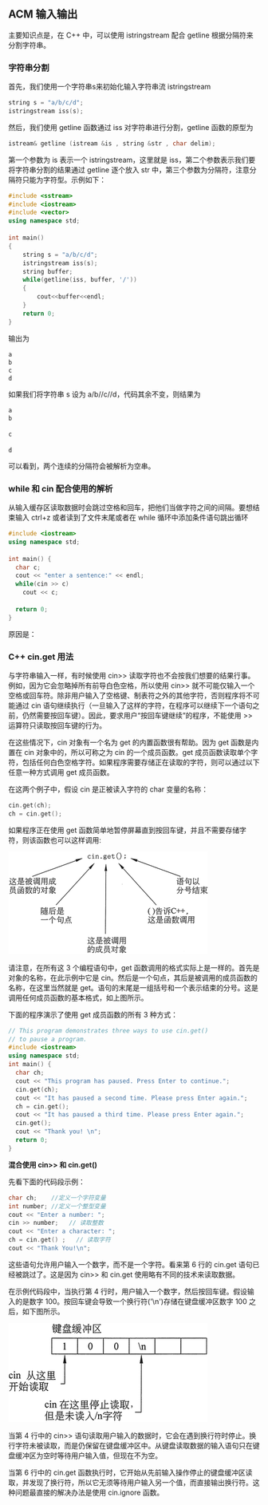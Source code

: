 ## ACM 输入输出

主要知识点是，在 C++ 中，可以使用 istringstream 配合 getline 根据分隔符来分割字符串。

### 字符串分割

首先，我们使用一个字符串s来初始化输入字符串流 istringstream

```c++
string s = "a/b/c/d";
istringstream iss(s);
```

然后，我们使用 getline 函数通过 iss 对字符串进行分割，getline 函数的原型为

```c++
istream& getline (istream &is , string &str , char delim);
```

第一个参数为 is 表示一个 istringstream，这里就是 iss，第二个参数表示我们要将字符串分割的结果通过 getline 逐个放入 str 中，第三个参数为分隔符，注意分隔符只能为字符型。示例如下：

```c++
#include <sstream>
#include <iostream>
#include <vector>
using namespace std;

int main()
{
    string s = "a/b/c/d";
    istringstream iss(s);
    string buffer;
    while(getline(iss, buffer, '/'))
    {
        cout<<buffer<<endl;
    }
    return 0;
}
```

输出为

```
a
b
c
d
```

如果我们将字符串 s 设为 a/b//c//d，代码其余不变，则结果为

```
a
b

c

d
```

可以看到，两个连续的分隔符会被解析为空串。

### while 和 cin 配合使用的解析

从输入缓存区读取数据时会跳过空格和回车，把他们当做字符之间的间隔。要想结束输入 ctrl+z 或者读到了文件末尾或者在 while 循环中添加条件语句跳出循环

```c++
#include <iostream>
using namespace std;

int main() {
  char c;
  cout << "enter a sentence:" << endl;
  while(cin >> c)
    cout << c;
  
  return 0;
}
```

原因是：

### C++ cin.get 用法

与字符串输入一样，有时候使用 cin>> 读取字符也不会按我们想要的结果行事。例如，因为它会忽略掉所有前导白色空格，所以使用 cin>> 就不可能仅输入一个空格或回车符。除非用户输入了空格键、制表符之外的其他字符，否则程序将不可能通过 cin 语句继续执行（一旦输入了这样的字符，在程序可以继续下一个语句之前，仍然需要按回车键）。因此，要求用户“按回车键继续”的程序，不能使用 >> 运算符只读取按回车键的行为。

在这些情况下，cin 对象有一个名为 get 的内置函数很有帮助。因为 get 函数是内置在 cin 对象中的，所以可称之为 cin 的一个成员函数。get 成员函数读取单个字符，包括任何白色空格字符。如果程序需要存储正在读取的字符，则可以通过以下任意一种方式调用 get 成员函数。

在这两个例子中，假设 cin 是正被读入字符的 char 变量的名称：

```c++
cin.get(ch);
ch = cin.get();
```

如果程序正在使用 get 函数简单地暂停屏幕直到按回车键，并且不需要存储字符，则该函数也可以这样调用:

![](figs/cin-get().png)

请注意，在所有这 3 个编程语句中，get 函数调用的格式实际上是一样的。首先是对象的名称，在此示例中它是 cin。然后是一个句点，其后是被调用的成员函数的名称，在这里当然就是 get。语句的末尾是一组括号和一个表示结束的分号。这是调用任何成员函数的基本格式，如上图所示。 

下面的程序演示了使用 get 成员函数的所有 3 种方式： 

```c++
// This program demonstrates three ways to use cin.get()
// to pause a program.
#include <iostream>
using namespace std;
int main() {
  char ch;
  cout << "This program has paused. Press Enter to continue.";
  cin.get(ch);
  cout << "It has paused a second time. Please press Enter again."; 
  ch = cin.get();
  cout << "It has paused a third time. Please press Enter again.";
  cin.get();
  cout << "Thank you! \n";
  return 0;
}
```

**混合使用 cin>> 和 cin.get()**

先看下面的代码段示例：

```c++
char ch;    //定义一个字符变量
int number; //定义一个整型变量
cout << "Enter a number: ";
cin >> number;   // 读取整数
cout << "Enter a character: ";
ch = cin.get() ;   // 读取字符
cout << "Thank You!\n";
```

这些语句允许用户输入一个数字，而不是一个字符。看来第 6 行的 cin.get 语句已经被跳过了。这是因为 cin>> 和 cin.get 使用略有不同的技术来读取数据。

在示例代码段中，当执行第 4 行时，用户输入一个数字，然后按回车键。假设输入的是数字 100。按回车键会导致一个换行符('\n')存储在键盘缓冲区数字 100 之后，如下图所示。 

![](./figs/cin-get-1.png)

当第 4 行中的 cin>> 语句读取用户输入的数据时，它会在遇到换行符时停止。换行字符未被读取，而是仍保留在键盘缓冲区中。从键盘读取数据的输入语句只在键盘缓冲区为空时等待用户输入值，但现在不为空。

当第 6 行中的 cin.get 函数执行时，它开始从先前输入操作停止的键盘缓冲区读取，并发现了换行符，所以它无须等待用户输入另一个值，而直接输出换行符。这种问题最直接的解决办法是使用 cin.ignore 函数。
